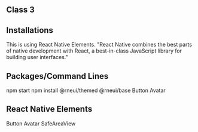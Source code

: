 ## Class 3

## Installations
This is using React Native Elements. "React Native combines the best parts of native development with React, a best-in-class JavaScript library for building user interfaces."

## Packages/Command Lines
npm start
npm install @rneui/themed @rneui/base
Button
Avatar

## React Native Elements
Button
Avatar
SafeAreaView